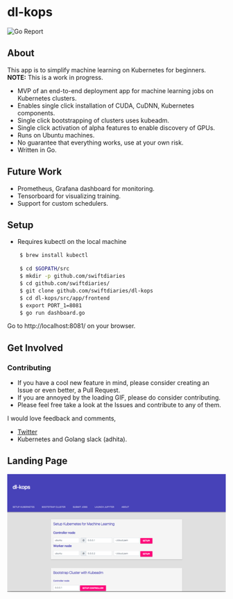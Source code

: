 dl-kops
=======

<p align="left">
<img src="https://goreportcard.com/badge/github.com/swiftdiaries/dl-kops" alt="Go Report">
</p>

About
-----------
This app is to simplify machine learning on Kubernetes for beginners. **NOTE:** This is a work in progress. 

* MVP of an end-to-end deployment app for machine learning jobs on Kubernetes clusters.
* Enables single click installation of CUDA, CuDNN, Kubernetes components.
* Single click bootstrapping of clusters uses kubeadm.
* Single click activation of alpha features to enable discovery of GPUs.
* Runs on Ubuntu machines.
* No guarantee that everything works, use at your own risk.
* Written in Go.


Future Work
-----------
* Prometheus, Grafana dashboard for monitoring.
* Tensorboard for visualizing training.
* Support for custom schedulers.


Setup
-----
* Requires kubectl on the local machine

```bash
    $ brew install kubectl
```

```bash
    $ cd $GOPATH/src
    $ mkdir -p github.com/swiftdiaries
    $ cd github.com/swiftdiaries/
    $ git clone github.com/swiftdiaries/dl-kops
    $ cd dl-kops/src/app/frontend
    $ export PORT_1=8081
    $ go run dashboard.go
``` 

Go to http://localhost:8081/ on your browser.

Get Involved
------------

### Contributing
* If you have a cool new feature in mind, please consider creating an Issue or even better, a Pull Request.
* If you are annoyed by the loading GIF, please do consider contributing.
* Please feel free take a look at the Issues and contribute to any of them. 

I would love feedback and comments,
* [Twitter](https://twitter.com/adhitadselvaraj)
* Kubernetes and Golang slack (adhita). 

Landing Page
------------
![Landing Page](landingpage.png) <br>     
